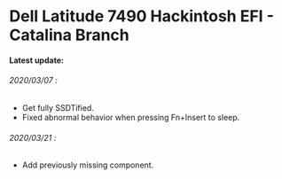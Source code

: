 # Dell Latitude 7490 Hackintosh EFI - Catalina Branch

#### Latest update:

###### 2020/03/07 : 
* Get fully SSDTified.
* Fixed abnormal behavior when pressing Fn+Insert to sleep.

###### 2020/03/21 :
+ Add previously missing component.
